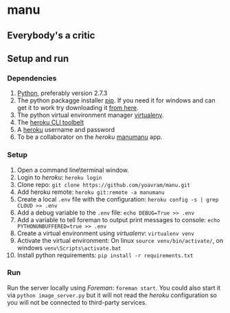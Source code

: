 # manu
## Everybody's a critic

## Setup and run 

### Dependencies

1. [Python](www.python.org/getit/), preferably version 2.7.3
2. The python packagge installer [pip](http://www.pip-installer.org/). If you need it for windows and can get it to work try downloading it [from here](http://www.lfd.uci.edu/~gohlke/pythonlibs/).
3. The python virtual environment manager [virtualenv](http://www.virtualenv.org/). 
4. The [heroku CLI toolbelt](https://toolbelt.heroku.com/)
5. A [heroku](http://www.heroku.com) username and password
6. To be a collaborator on the *heroku* [manumanu](http://manumanu.herokuapp.com) app.

### Setup

1. Open a command line\terminal window.
2. Login to *heroku*: `heroku login`
2. Clone repo: `git clone https://github.com/yoavram/manu.git`
3. Add heroku remote: `heroku git:remote -a manumanu`
4. Create a local `.env` file with the configuration: `heroku config -s | grep CLOUD >> .env`
5. Add a debug variable to the `.env` file: `echo DEBUG=True >> .env`
6. Add a variable to tell foreman to output print messages to console: `echo PYTHONUNBUFFERED=true >> .env`
6. Create a virtual environment using *virtualenv*: `virtualenv venv`
7. Activate the virtual environment: On linux `source venv/bin/activate/`, on windows `venv\Scripts\activate.bat`
8. Install python requirements: `pip install -r requirements.txt`

### Run

Run the server locally using *Foreman*: `foreman start`.
You could also start it via `python image_server.py` but it will not read the *heroku* configuration so you will not be connected to third-party services.

